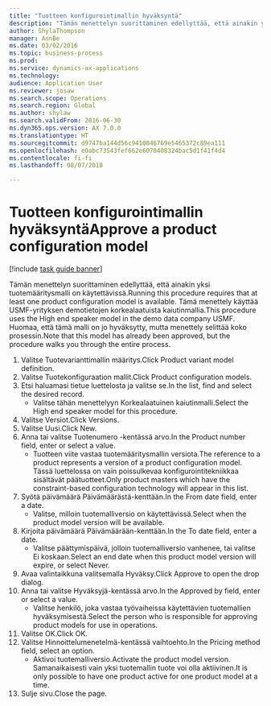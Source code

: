 ```yaml
--- 
title: "Tuotteen konfigurointimallin hyväksyntä"
description: "Tämän menettelyn suorittaminen edellyttää, että ainakin yksi tuotemääritysmalli on käytettävissä."
author: ShylaThompson
manager: AnnBe
ms.date: 03/02/2016
ms.topic: business-process
ms.prod: 
ms.service: dynamics-ax-applications
ms.technology: 
audience: Application User
ms.reviewer: josaw
ms.search.scope: Operations
ms.search.region: Global
ms.author: shylaw
ms.search.validFrom: 2016-06-30
ms.dyn365.ops.version: AX 7.0.0
ms.translationtype: HT
ms.sourcegitcommit: d9747ba144d56c9410846769e5465372c89ea111
ms.openlocfilehash: e0abc73543fef662e6070408324bac5d1f41f4d4
ms.contentlocale: fi-fi
ms.lasthandoff: 08/07/2018

---
```

# <a name="approve-a-product-configuration-model"></a><span data-ttu-id="45184-103">Tuotteen konfigurointimallin hyväksyntä</span><span class="sxs-lookup"><span data-stu-id="45184-103">Approve a product configuration model</span></span>

[!include [task guide banner](../../includes/task-guide-banner.md)]

<span data-ttu-id="45184-104">Tämän menettelyn suorittaminen edellyttää, että ainakin yksi tuotemääritysmalli on käytettävissä.</span><span class="sxs-lookup"><span data-stu-id="45184-104">Running this procedure requires that at least one product configuration model is available.</span></span> <span data-ttu-id="45184-105">Tämä menettely käyttää USMF-yrityksen demotietojen korkealaatuista kaiutinmallia.</span><span class="sxs-lookup"><span data-stu-id="45184-105">This procedure uses the High end speaker model in the demo data company USMF.</span></span> <span data-ttu-id="45184-106">Huomaa, että tämä malli on jo hyväksytty, mutta menettely selittää koko prosessin.</span><span class="sxs-lookup"><span data-stu-id="45184-106">Note that this model has already been approved, but the procedure walks you through the entire process.</span></span>

1. <span data-ttu-id="45184-107">Valitse Tuotevarianttimallin määritys.</span><span class="sxs-lookup"><span data-stu-id="45184-107">Click Product variant model definition.</span></span>
2. <span data-ttu-id="45184-108">Valitse Tuotekonfiguraation mallit.</span><span class="sxs-lookup"><span data-stu-id="45184-108">Click Product configuration models.</span></span>
3. <span data-ttu-id="45184-109">Etsi haluamasi tietue luettelosta ja valitse se.</span><span class="sxs-lookup"><span data-stu-id="45184-109">In the list, find and select the desired record.</span></span>
    * <span data-ttu-id="45184-110">Valitse tähän menettelyyn Korkealaatuinen kaiutinmalli.</span><span class="sxs-lookup"><span data-stu-id="45184-110">Select the High end speaker model for this procedure.</span></span>  
4. <span data-ttu-id="45184-111">Valitse Versiot.</span><span class="sxs-lookup"><span data-stu-id="45184-111">Click Versions.</span></span>
5. <span data-ttu-id="45184-112">Valitse Uusi.</span><span class="sxs-lookup"><span data-stu-id="45184-112">Click New.</span></span>
6. <span data-ttu-id="45184-113">Anna tai valitse Tuotenumero -kentässä arvo.</span><span class="sxs-lookup"><span data-stu-id="45184-113">In the Product number field, enter or select a value.</span></span>
    * <span data-ttu-id="45184-114">Tuotteen viite vastaa tuotemääritysmallin versiota.</span><span class="sxs-lookup"><span data-stu-id="45184-114">The reference to a product represents a version of a product configuration model.</span></span> <span data-ttu-id="45184-115">Tässä luettelossa on vain poissulkevaa konfigurointitekniikkaa sisältävät päätuotteet.</span><span class="sxs-lookup"><span data-stu-id="45184-115">Only product masters which have the constraint-based configuration technology will appear in this list.</span></span>  
7. <span data-ttu-id="45184-116">Syötä päivämäärä Päivämäärästä-kenttään.</span><span class="sxs-lookup"><span data-stu-id="45184-116">In the From date field, enter a date.</span></span>
    * <span data-ttu-id="45184-117">Valitse, milloin tuotemalliversio on käytettävissä.</span><span class="sxs-lookup"><span data-stu-id="45184-117">Select when the product model version will be available.</span></span>  
8. <span data-ttu-id="45184-118">Kirjoita päivämäärä Päivämäärään-kenttään.</span><span class="sxs-lookup"><span data-stu-id="45184-118">In the To date field, enter a date.</span></span>
    * <span data-ttu-id="45184-119">Valitse päättymispäivä, jolloin tuotemalliversio vanhenee, tai valitse Ei koskaan.</span><span class="sxs-lookup"><span data-stu-id="45184-119">Select an end date when this product model version will expire, or select Never.</span></span>  
9. <span data-ttu-id="45184-120">Avaa valintaikkuna valitsemalla Hyväksy.</span><span class="sxs-lookup"><span data-stu-id="45184-120">Click Approve to open the drop dialog.</span></span>
10. <span data-ttu-id="45184-121">Anna tai valitse Hyväksyjä-kentässä arvo.</span><span class="sxs-lookup"><span data-stu-id="45184-121">In the Approved by field, enter or select a value.</span></span>
    * <span data-ttu-id="45184-122">Valitse henkilö, joka vastaa työvaiheissa käytettävien tuotemallien hyväksymisestä.</span><span class="sxs-lookup"><span data-stu-id="45184-122">Select the person who is responsible for approving product models for use in operations.</span></span>  
11. <span data-ttu-id="45184-123">Valitse OK.</span><span class="sxs-lookup"><span data-stu-id="45184-123">Click OK.</span></span>
12. <span data-ttu-id="45184-124">Valitse Hinnoittelumenetelmä-kentässä vaihtoehto.</span><span class="sxs-lookup"><span data-stu-id="45184-124">In the Pricing method field, select an option.</span></span>
    * <span data-ttu-id="45184-125">Aktivoi tuotemalliversio.</span><span class="sxs-lookup"><span data-stu-id="45184-125">Activate the product model version.</span></span> <span data-ttu-id="45184-126">Samanaikaisesti vain yksi tuotemallin tuote voi olla aktiivinen.</span><span class="sxs-lookup"><span data-stu-id="45184-126">It is only possible to have one product active for one product model at a time.</span></span>  
13. <span data-ttu-id="45184-127">Sulje sivu.</span><span class="sxs-lookup"><span data-stu-id="45184-127">Close the page.</span></span>


